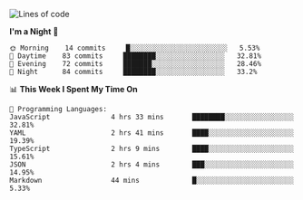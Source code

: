 <!--START_SECTION:waka-->
![Lines of code](https://img.shields.io/badge/From%20Hello%20World%20I%27ve%20Written-504920%20lines%20of%20code-blue)

**I'm a Night 🦉** 

```text
🌞 Morning    14 commits     █░░░░░░░░░░░░░░░░░░░░░░░░   5.53% 
🌆 Daytime    83 commits     ████████░░░░░░░░░░░░░░░░░   32.81% 
🌃 Evening    72 commits     ███████░░░░░░░░░░░░░░░░░░   28.46% 
🌙 Night      84 commits     ████████░░░░░░░░░░░░░░░░░   33.2%

```


📊 **This Week I Spent My Time On** 

```text
💬 Programming Languages: 
JavaScript               4 hrs 33 mins       ████████░░░░░░░░░░░░░░░░░   32.81% 
YAML                     2 hrs 41 mins       ████░░░░░░░░░░░░░░░░░░░░░   19.39% 
TypeScript               2 hrs 9 mins        ████░░░░░░░░░░░░░░░░░░░░░   15.61% 
JSON                     2 hrs 4 mins        ███░░░░░░░░░░░░░░░░░░░░░░   14.95% 
Markdown                 44 mins             █░░░░░░░░░░░░░░░░░░░░░░░░   5.33%

```


<!--END_SECTION:waka-->
